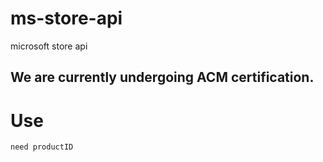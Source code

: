 # ms-store-api
microsoft store api

## We are currently undergoing ACM certification.

# Use
```
need productID
```
